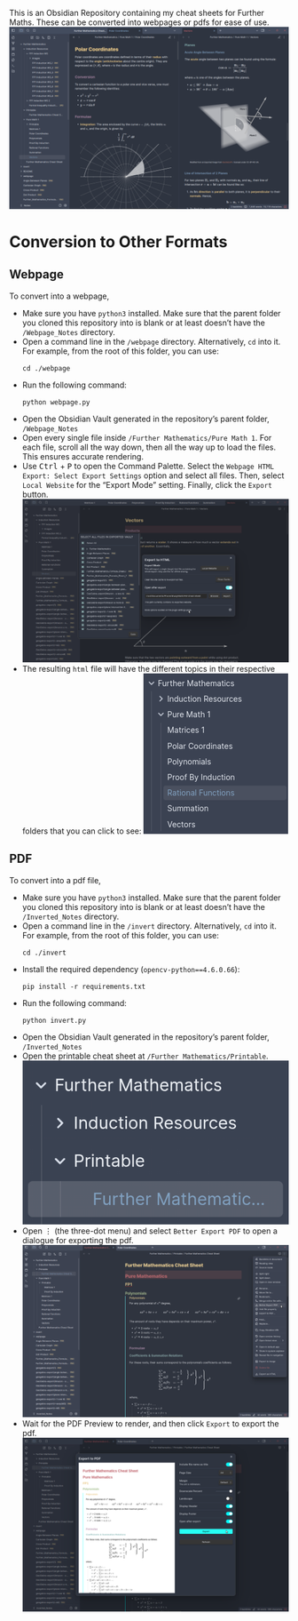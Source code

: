 This is an Obsidian Repository containing my cheat sheets for Further Maths. These can be converted into webpages or pdfs for ease of use.
![Screenshot of Repository](./README/Notes_Screenshot.png)
# Conversion to Other Formats
## Webpage
To convert into a webpage,
- Make sure you have `python3` installed. Make sure that the parent folder you cloned this repository into is blank or at least doesn’t have the `/Webpage_Notes` directory.
- Open a command line in the `/webpage` directory. Alternatively, `cd` into it. For example, from the root of this folder, you can use:
	```
	cd ./webpage
	```
- Run the following command:
	```
	python webpage.py
	```
- Open the Obsidian Vault generated in the repository’s parent folder, `/Webpage_Notes`
- Open every single file inside `/Further Mathematics/Pure Math 1`. For each file, scroll all the way down, then all the way up to load the files. This ensures accurate rendering.
- Use <kbd>Ctrl</kbd> + <kbd>P</kbd> to open the Command Palette. Select the `Webpage HTML Export: Select Export Settings` option and select all files. Then, select `Local Website` for the “Export Mode” setting. Finally, click the `Export` button.
	![HTML Export Dialogue](README/HTML_Export.png)
- The resulting `html` file will have the different topics in their respective folders that you can click to see:
	![HTML Topics Sidebar](README/HTML_Topics.png)

## PDF
To convert into a pdf file,
- Make sure you have `python3` installed. Make sure that the parent folder you cloned this repository into is blank or at least doesn’t have the `/Inverted_Notes` directory.
- Open a command line in the `/invert` directory. Alternatively, `cd` into it. For example, from the root of this folder, you can use:
	```
	cd ./invert
	```
- Install the required dependency (`opencv-python==4.6.0.66`):
	```
	pip install -r requirements.txt
	```
- Run the following command:
	```
	python invert.py
	```
- Open the Obsidian Vault generated in the repository’s parent folder, `/Inverted_Notes`
- Open the printable cheat sheet at `/Further Mathematics/Printable`.
	![Printable Markdown File Location](README/PDF_Printable.png)
- Open $\vdots$ (the three-dot menu) and select `Better Export PDF` to open a dialogue for exporting the pdf.
	![PDF Export Menu Option](README/PDF_Export.png)
- Wait for the PDF Preview to render, and then click `Export` to export the pdf.
	![PDF Export Dialogue](README/PDF_Export_Dialogue.png)